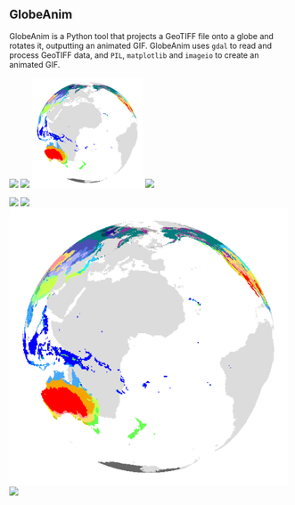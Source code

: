 ## GlobeAnim
GlobeAnim is a Python tool that projects a GeoTIFF file onto a globe and rotates it, outputting an animated GIF. GlobeAnim uses ```gdal``` to read and process GeoTIFF data, and ```PIL```, ```matplotlib``` and ```imageio``` to create an animated GIF. 

<img src="https://github.com/johannesuhl/globeanim/blob/main/land_shallow_topo_8192_georef.gif" width="200" />    <img src="https://github.com/johannesuhl/globeanim/blob/main/BlackMarble_2016_01deg_geo.gif" width="200" />    <img src="https://github.com/johannesuhl/globeanim/blob/main/Beck_KG_V1_present_0p5.gif" width="200" />    <img src="https://github.com/johannesuhl/globeanim/blob/main/GHS_POP_E2020_GLOBE_R2023A_4326_30ss_V1_0.gif" width="200" />

<img src="https://github.com/johannesuhl/globeanim/blob/main/land_shallow_topo_8192_georef.gif" width="500" />
<img src="https://github.com/johannesuhl/globeanim/blob/main/BlackMarble_2016_01deg_geo.gif" width="500" />
<img src="https://github.com/johannesuhl/globeanim/blob/main/Beck_KG_V1_present_0p5.gif" width="500" />
<img src="https://github.com/johannesuhl/globeanim/blob/main/GHS_POP_E2020_GLOBE_R2023A_4326_30ss_V1_0.gif" width="500" />
